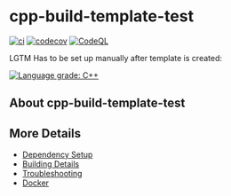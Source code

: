 # cpp-build-template-test

[![ci](https://github.com/CaribouJohn/cpp-build-template-test/actions/workflows/ci.yml/badge.svg)](https://github.com/CaribouJohn/cpp-build-template-test/actions/workflows/ci.yml)
[![codecov](https://codecov.io/gh/CaribouJohn/cpp-build-template-test/branch/main/graph/badge.svg)](https://codecov.io/gh/CaribouJohn/cpp-build-template-test)
[![CodeQL](https://github.com/CaribouJohn/cpp-build-template-test/actions/workflows/codeql-analysis.yml/badge.svg)](https://github.com/CaribouJohn/cpp-build-template-test/actions/workflows/codeql-analysis.yml)

LGTM Has to be set up manually after template is created:

[![Language grade: C++](https://img.shields.io/lgtm/grade/cpp/github/CaribouJohn/cpp-build-template-test)](https://lgtm.com/projects/g/CaribouJohn/cpp-build-template-test/context:cpp)

## About cpp-build-template-test



## More Details

 * [Dependency Setup](README_dependencies.md)
 * [Building Details](README_building.md)
 * [Troubleshooting](README_troubleshooting.md)
 * [Docker](README_docker.md)
